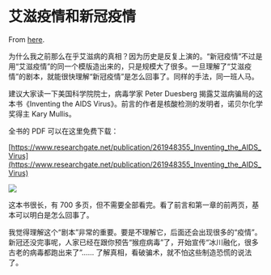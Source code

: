 # 艾滋疫情和新冠疫情

From [here](https://yinwang1.substack.com/p/2e4).

为什么我之前那么在乎艾滋病的真相？因为历史是反复上演的。“新冠疫情”不过是用“艾滋疫情”的同一个模版造出来的，只是规模大了很多。一旦理解了“艾滋疫情”的剧本，就能很快理解“新冠疫情”是怎么回事了。同样的手法，同一班人马。

建议大家读一下美国科学院院士，病毒学家 Peter Duesberg 揭露艾滋病骗局的这本书《Inventing the AIDS Virus》。前言的作者是核酸检测的发明者，诺贝尔化学奖得主 Kary Mullis。

全书的 PDF 可以在这里免费下载：

[https://www.researchgate.net/publication/261948355_Inventing_the_AIDS_Virus](https://www.researchgate.net/publication/261948355_Inventing_the_AIDS_Virus)

![](https://substackcdn.com/image/fetch/w_1456,c_limit,f_auto,q_auto:good,fl_progressive:steep/https%3A%2F%2Fbucketeer-e05bbc84-baa3-437e-9518-adb32be77984.s3.amazonaws.com%2Fpublic%2Fimages%2Fafb0dc98-7171-43cb-a3e2-3e040c8d5793_796x1307.jpeg)

这本书很长，有 700 多页，但不需要全部看完。看了前言和第一章的前两页，基本可以明白是怎么回事了。

我觉得理解这个“剧本”非常的重要。要是不理解它，后面还会出现很多的“疫情”。新冠还没完事呢，人家已经在跟你预告“猴痘病毒”了，开始宣传“冰川融化，很多古老的病毒都跑出来了”…… 了解真相，看破骗术，就不怕这些制造恐慌的说法了。
